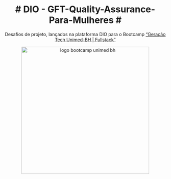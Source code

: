 <h1 align="center"> # DIO - GFT-Quality-Assurance-Para-Mulheres # </h1>

<p align="center">
  Desafios de projeto, lançados na plataforma DIO para o Bootcamp <a href = "https://web.dio.me/track/gft-quality-assurance-para-mulheres" >“Geração Tech Unimed-BH | Fullstack”</a>
</p>

<p align="center">
    <img src="https://hermes.digitalinnovation.one/tracks/3ae0666b-ad40-4952-be45-5b308a77e360.png" alt="logo bootcamp unimed bh" width="400"/>
</p>